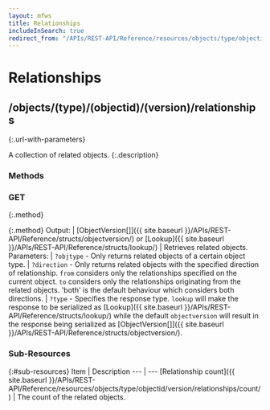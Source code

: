 ```yaml
---
layout: mfws
title: Relationships
includeInSearch: true
redirect_from: "/APIs/REST-API/Reference/resources/objects/type/objectid/version/relationships.html"
---
```


# Relationships

## /objects/(type)/(objectid)/(version)/relationships
{:.url-with-parameters}

A collection of related objects. 
{:.description}

### Methods

### GET
{:.method}

{:.method}
Output: | [ObjectVersion[]]({{ site.baseurl }}/APIs/REST-API/Reference/structs/objectversion/) or [Lookup]({{ site.baseurl }}/APIs/REST-API/Reference/structs/lookup/)
| Retrieves related objects.  
Parameters: | `?objtype` - Only returns related objects of a certain object type.
| `?direction` - Only returns related objects with the specified direction of relationship. `from` considers only the relationships specified on the current object.  `to` considers only the relationships originating from the related objects.  'both' is the default behaviour which considers both directions.
| `?type` - Specifies the response type. `lookup` will make the response to be serialized as [Lookup]({{ site.baseurl }}/APIs/REST-API/Reference/structs/lookup/) while the default `objectversion` will result in the response being serialized as [ObjectVersion[]]({{ site.baseurl }}/APIs/REST-API/Reference/structs/objectversion/).

### Sub-Resources

{:#sub-resources}
Item | Description
--- | ---
[Relationship count]({{ site.baseurl }}/APIs/REST-API/Reference/resources/objects/type/objectid/version/relationships/count/) | The count of the related objects. 
